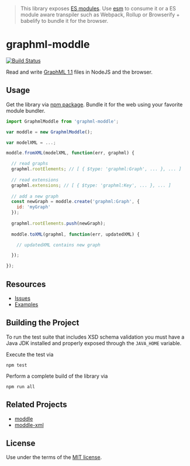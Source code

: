 > This library exposes [ES modules](http://exploringjs.com/es6/ch_modules.html#sec_basics-of-es6-modules). Use [esm](https://github.com/standard-things/esm) to consume it or a ES module aware transpiler such as Webpack, Rollup or Browserify + babelify to bundle it for the browser.


# graphml-moddle

[![Build Status](https://travis-ci.org/bpmn-io/graphml-moddle.svg?branch=master)](https://travis-ci.org/bpmn-io/graphml-moddle)

Read and write [GraphML 1.1](http://graphml.graphdrawing.org/) files in NodeJS and the browser.


## Usage

Get the library via [npm package](https://www.npmjs.org/package/graphml-moddle). Bundle it for the web using your favorite module bundler.

```javascript
import GraphmlModdle from 'graphml-moddle';

var moddle = new GraphmlModdle();

var modelXML = ...;

moddle.fromXML(modelXML, function(err, graphml) {

  // read graphs
  graphml.rootElements; // [ { $type: 'graphml:Graph', ... }, ... ]
  
  // read extensions
  graphml.extensions; // [ { $type: 'graphml:Key', ... }, ... ]
  
  // add a new graph
  const newGraph = moddle.create('graphml:Graph', { 
    id: 'myGraph'
  });
  
  graphml.rootElements.push(newGraph);
  
  moddle.toXML(graphml, function(err, updatedXML) {

    // updatedXML contains new graph

  });

});
```


## Resources

* [Issues](./issues)
* [Examples](./test/spec/xml)


## Building the Project

To run the test suite that includes XSD schema validation you must have a Java JDK installed and properly exposed through the `JAVA_HOME` variable.

Execute the test via

```
npm test
```

Perform a complete build of the library via

```
npm run all
```


## Related Projects

* [moddle](https://github.com/bpmn-io/moddle)
* [moddle-xml](https://github.com/bpmn-io/moddle-xml)


## License

Use under the terms of the [MIT license](http://opensource.org/licenses/MIT).
